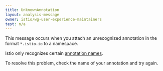 ```yaml
---
title: UnknownAnnotation
layout: analysis-message
owner: istio/wg-user-experience-maintainers
test: n/a
---
```


This message occurs when you attach an unrecognized annotation in the format `*.istio.io` to a namespace.

Istio only recognizes certain [annotation names](/pt-br/docs/reference/config/annotations/).

To resolve this problem, check the name of your annotation and try again.
